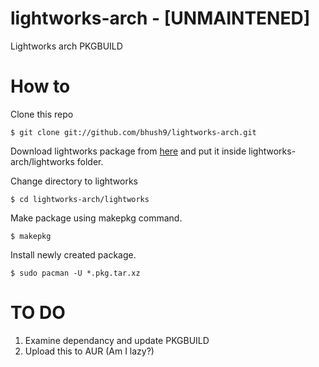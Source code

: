 lightworks-arch - [UNMAINTENED]
===============

Lightworks arch PKGBUILD

How to
======

Clone this repo
  
    $ git clone git://github.com/bhush9/lightworks-arch.git

Download lightworks package from [here](http://www.lwks.com/index.php?option=com_docman&gid=19&task=cat_view&Itemid=199) and put it inside lightworks-arch/lightworks folder.

Change directory to lightworks
  
    $ cd lightworks-arch/lightworks
    
Make package using makepkg command.

    $ makepkg
    
Install newly created package.

    $ sudo pacman -U *.pkg.tar.xz
    
TO DO
=====

1. Examine dependancy and update PKGBUILD
2. Upload this to AUR (Am I lazy?)
